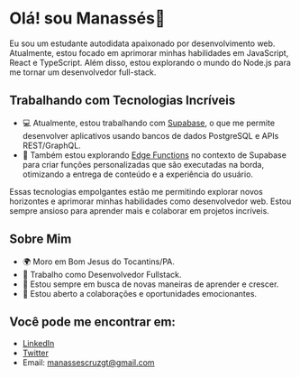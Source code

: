# Olá! sou Manassés👋

Eu sou um estudante autodidata apaixonado por desenvolvimento web. Atualmente, estou focado em aprimorar minhas habilidades em JavaScript, React e TypeScript. Além disso, estou explorando o mundo do Node.js para me tornar um desenvolvedor full-stack.

## Trabalhando com Tecnologias Incríveis

- 💻 Atualmente, estou trabalhando com [Supabase](https://supabase.io/), o que me permite desenvolver aplicativos usando bancos de dados PostgreSQL e APIs REST/GraphQL.
- 🔧 Também estou explorando [Edge Functions](https://supabase.io/docs/guides/functions) no contexto de Supabase para criar funções personalizadas que são executadas na borda, otimizando a entrega de conteúdo e a experiência do usuário.

Essas tecnologias empolgantes estão me permitindo explorar novos horizontes e aprimorar minhas habilidades como desenvolvedor web. Estou sempre ansioso para aprender mais e colaborar em projetos incríveis.

## Sobre Mim

- 🌍 Moro em Bom Jesus do Tocantins/PA.
- 💼 Trabalho como Desenvolvedor Fullstack.
- 🌱 Estou sempre em busca de novas maneiras de aprender e crescer.
- 👯 Estou aberto a colaborações e oportunidades emocionantes.

## Você pode me encontrar em:

- [LinkedIn](https://www.linkedin.com/in/manasses-queiroz-2aa342233/)
- [Twitter](https://twitter.com/manasses_dev)
- Email: manassescruzgt@gmail.com


